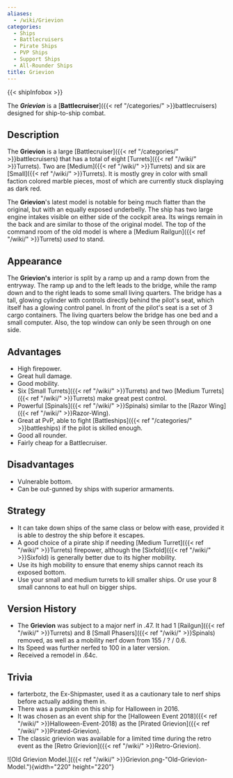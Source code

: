 ```yaml
---
aliases:
  - /wiki/Grievion
categories:
  - Ships
  - Battlecruisers
  - Pirate Ships
  - PVP Ships
  - Support Ships
  - All-Rounder Ships
title: Grievion
---
```


{{< shipInfobox >}}

The **_Grievion_** is a [**Battlecruiser**]({{< ref "/categories/" >}}battlecruisers) designed for ship-to-ship combat.

## Description

The **Grievion** is a large [Battlecruiser]({{< ref "/categories/" >}}battlecruisers) that has a total of eight [Turrets]({{< ref "/wiki/" >}}Turrets). Two are [Medium]({{< ref "/wiki/" >}}Turrets) and six are [Small]({{< ref "/wiki/" >}}Turrets). It is mostly grey in color with small faction colored marble pieces, most of which are currently stuck displaying as dark red.

The **Grievion**'s latest model is notable for being much flatter than the original, but with an equally exposed underbelly. The ship has two large engine intakes visible on either side of the cockpit area. Its wings remain in the back and are similar to those of the original model. The top of the command room of the old model is where a [Medium Railgun]({{< ref "/wiki/" >}}Turrets) _used_ to stand.

## Appearance

The **Grievion's** interior is split by a ramp up and a ramp down from the entryway. The ramp up and to the left leads to the bridge, while the ramp down and to the right leads to some small living quarters. The bridge has a tall, glowing cylinder with controls directly behind the pilot's seat, which itself has a glowing control panel. In front of the pilot's seat is a set of 3 cargo containers. The living quarters below the bridge has one bed and a small computer. Also, the top window can only be seen through on one side.

## Advantages

- High firepower.
- Great hull damage.
- Good mobility.
- Six [Small Turrets]({{< ref "/wiki/" >}}Turrets) and two [Medium Turrets]({{< ref "/wiki/" >}}Turrets) make great pest control.
- Powerful [Spinals]({{< ref "/wiki/" >}}Spinals) similar to the [Razor Wing]({{< ref "/wiki/" >}}Razor-Wing).
- Great at PvP, able to fight [Battleships]({{< ref "/categories/" >}}battleships) if the pilot is skilled enough.
- Good all rounder.
- Fairly cheap for a Battlecruiser.

## Disadvantages

- Vulnerable bottom.
- Can be out-gunned by ships with superior armaments.

## Strategy

- It can take down ships of the same class or below with ease, provided it is able to destroy the ship before it escapes.
- A good choice of a pirate ship if needing [Medium Turret]({{< ref "/wiki/" >}}Turrets) firepower, although the [Sixfold]({{< ref "/wiki/" >}}Sixfold) is generally better due to its higher mobility.
- Use its high mobility to ensure that enemy ships cannot reach its exposed bottom.
- Use your small and medium turrets to kill smaller ships. Or use your 8 small cannons to eat hull on bigger ships.

## Version History

- The **Grievion** was subject to a major nerf in .47. It had 1 [Railgun]({{< ref "/wiki/" >}}Turrets) and 8 [Small Phasers]({{< ref "/wiki/" >}}Spinals) removed, as well as a mobility nerf down from 155 / ? / 0.6.
- Its Speed was further nerfed to 100 in a later version.
- Received a remodel in .64c.

## Trivia

- farterbotz, the Ex-Shipmaster, used it as a cautionary tale to nerf ships before actually adding them in.
- There was a pumpkin on this ship for Halloween in 2016.
- It was chosen as an event ship for the [Halloween Event 2018]({{< ref "/wiki/" >}}Halloween-Event-2018) as the [Pirated Grievion]({{< ref "/wiki/" >}}Pirated-Grievion).
- The classic grievion was available for a limited time during the retro event as the [Retro Grievion]({{< ref "/wiki/" >}}Retro-Grievion).

![Old Grievion Model.]({{< ref "/wiki/" >}}Grievion.png-"Old-Grievion-Model."){width="220" height="220"}
